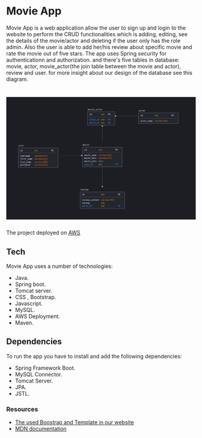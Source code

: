 # Movie App
Movie App is a web application allow the user to sign up and login to the website to perform the CRUD functionalities which is adding, editing, see the details of the movie/actor and deleting if the user only has the role admin. Also the user is able to add her/his review about specific movie and rate the movie out of five stars.
The app uses Spring security for authenticationn and authorization. and there's five tables in database: movie, actor, movie_actor(the join table between the movie and actor), review and user.
for more insight about our design of the database see this diagram.
# ![](/readme/ERDiagram.jpg)

The project deployed on [AWS](http://moviewebapp-env.eba-ibqw6ixs.us-east-2.elasticbeanstalk.com/)

## Tech
Movie App uses a number of technologies:
* Java.
* Spring boot.
* Tomcat server.
* CSS , Bootstrap.
* Javascript.
* MySQL.
* AWS Deployment.
* Maven.

## Dependencies
To run the app you have to install and add the following dependencies:
* Spring Framework Boot.
* MySQL Connector.
* Tomcat Server.
* JPA.
* JSTL.
 
### Resources
 * [The used Boostrap and Template in our website](https://www.w3schools.com/w3css/tryit.asp?filename=tryw3css_templates_startup)
 * [MDN documentation](https://developer.mozilla.org/en-US/)
